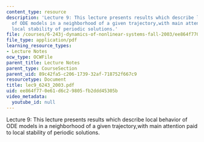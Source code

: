```yaml
---
content_type: resource
description: 'Lecture 9: This lecture presents results which describe local behavior
  of ODE models in a neighborhood of a given trajectory,with main attention paid to
  local stability of periodic solutions.'
file: /courses/6-243j-dynamics-of-nonlinear-systems-fall-2003/ee864f770e61d6c29805fb2ddd45305b_lec9_6243_2003.pdf
file_type: application/pdf
learning_resource_types:
- Lecture Notes
ocw_type: OCWFile
parent_title: Lecture Notes
parent_type: CourseSection
parent_uid: 89c42fa5-c206-1739-32af-718752f667c9
resourcetype: Document
title: lec9_6243_2003.pdf
uid: ee864f77-0e61-d6c2-9805-fb2ddd45305b
video_metadata:
  youtube_id: null
---
```

Lecture 9: This lecture presents results which describe local behavior of ODE models in a neighborhood of a given trajectory,with main attention paid to local stability of periodic solutions.

